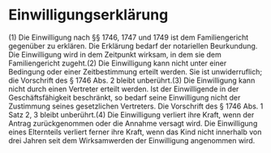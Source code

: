 # Einwilligungserklärung

(1) Die Einwilligung nach §§ 1746, 1747 und 1749 ist dem Familiengericht gegenüber zu erklären. Die Erklärung bedarf der notariellen Beurkundung. Die Einwilligung wird in dem Zeitpunkt wirksam, in dem sie dem Familiengericht zugeht.(2) Die Einwilligung kann nicht unter einer Bedingung oder einer Zeitbestimmung erteilt werden. Sie ist unwiderruflich; die Vorschrift des § 1746 Abs. 2 bleibt unberührt.(3) Die Einwilligung kann nicht durch einen Vertreter erteilt werden. Ist der Einwilligende in der Geschäftsfähigkeit beschränkt, so bedarf seine Einwilligung nicht der Zustimmung seines gesetzlichen Vertreters. Die Vorschrift des § 1746 Abs. 1 Satz 2, 3 bleibt unberührt.(4) Die Einwilligung verliert ihre Kraft, wenn der Antrag zurückgenommen oder die Annahme versagt wird. Die Einwilligung eines Elternteils verliert ferner ihre Kraft, wenn das Kind nicht innerhalb von drei Jahren seit dem Wirksamwerden der Einwilligung angenommen wird. 

